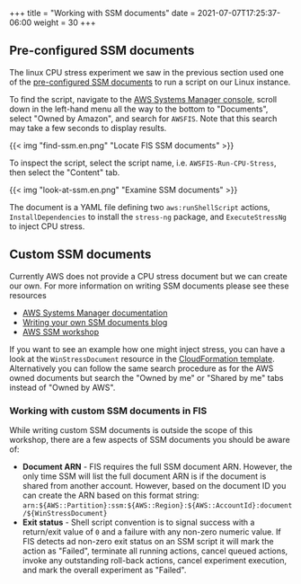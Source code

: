 +++
title = "Working with SSM documents"
date =  2021-07-07T17:25:37-06:00
weight = 30
+++

## Pre-configured SSM documents

The linux CPU stress experiment we saw in the previous section used one of the [pre-configured SSM documents](https://docs.aws.amazon.com/fis/latest/userguide/actions-ssm-agent.html#fis-ssm-docs) to run a script on our Linux instance. 

To find the script, navigate to the [AWS Systems Manager console](https://console.aws.amazon.com/systems-manager/documents?), scroll down in the left-hand menu all the way to the bottom to "Documents", select "Owned by Amazon", and search for `AWSFIS`. Note that this search may take a few seconds to display results.

{{< img "find-ssm.en.png" "Locate FIS SSM documents" >}}

To inspect the script, select the script name, i.e. `AWSFIS-Run-CPU-Stress`, then select the "Content" tab. 

{{< img "look-at-ssm.en.png" "Examine SSM documents" >}}

The document is a YAML file defining two `aws:runShellScript` actions, `InstallDependencies` to install the `stress-ng` package, and `ExecuteStressNg` to inject CPU stress. 

## Custom SSM documents

Currently AWS does not provide a CPU stress document but we can create our own. For more information on writing SSM documents please see these resources

* [AWS Systems Manager documentation](https://docs.aws.amazon.com/systems-manager/latest/userguide/sysman-ssm-docs.html)
* [Writing your own SSM documents blog](https://aws.amazon.com/blogs/mt/writing-your-own-aws-systems-manager-documents/)
* [AWS SSM workshop](https://workshop.aws-management.tools/ssm/capability_hands-on_labs/documents/)

If you want to see an example how one might inject stress, you can have a look at the `WinStressDocument` resource in the [CloudFormation template](https://github.com/aws-samples/aws-fault-injection-simulator-workshop/blob/main/resources/templates/cpu-stress/CPUStressInstances.yaml). Alternatively you can follow the same search procedure as for the AWS owned documents but search the "Owned by me" or "Shared by me" tabs instead of "Owned by AWS".

### Working with custom SSM documents in FIS

While writing custom SSM documents is outside the scope of this workshop, there are a few aspects of SSM documents you should be aware of:

* **Document ARN** - FIS requires the full SSM document ARN. However, the only time SSM will list the full document ARN is if the document is shared from another account. However, based on the document ID you can create the ARN based on this format string: `arn:${AWS::Partition}:ssm:${AWS::Region}:${AWS::AccountId}:document/${WinStressDocument}`
* **Exit status** - Shell script convention is to signal success with a return/exit value of `0` and a failure with any non-zero numeric value. If FIS detects ad non-zero exit status on an SSM script it will mark the action as "Failed", terminate all running actions, cancel queued actions, invoke any outstanding roll-back actions, cancel experiment execution, and mark the overall experiment as "Failed".

